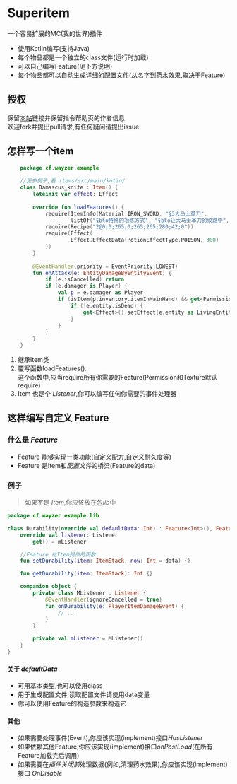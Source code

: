 # Superitem
一个容易扩展的MC(我的世界)插件
* 使用Kotlin编写(支持Java)
* 每个物品都是一个独立的class文件(运行时加载)
* 可以自己编写Feature(见下方说明)
* 每个物品都可以自动生成详细的配置文件(从名字到药水效果,取决于Feature)

## 授权
保留[本站](https://github.com/way-zer/SuperItem/)链接并保留指令帮助页的作者信息  
欢迎fork并提出pull请求,有任何疑问请提出issue
## 怎样写一个item
```kotlin
    package cf.wayzer.example
    
    //更多例子,看 items/src/main/kotin/
    class Damascus_knife : Item() {
        lateinit var effect: Effect
    
        override fun loadFeatures() {
            require(ItemInfo(Material.IRON_SWORD, "§3大马士革刀",
                    listOf("§b§o特殊的冶炼方式", "§b§o让大马士革刀的纹路中", "§b§o含有一种奇特的化学物质", "§b§o小小的砍伤足以致人死地")))
            require(Recipe("2@0;0;265;0;265;265;280;42;0"))
            require(Effect(
                    Effect.EffectData(PotionEffectType.POISON, 300)
            ))
        }
    
        @EventHandler(priority = EventPriority.LOWEST)
        fun onAttack(e: EntityDamageByEntityEvent) {
            if (e.isCancelled) return
            if (e.damager is Player) {
                val p = e.damager as Player
                if (isItem(p.inventory.itemInMainHand) && get<Permission>().hasPermission(p)) {
                    if (!e.entity.isDead) {
                        get<Effect>().setEffect(e.entity as LivingEntity)
                    }
                }
            }
        }
    }

```
1. 继承Item类
2. 覆写函数loadFeatures():  
    这个函数中,应当require所有你需要的Feature(Permission和Texture默认require)
3. Item 也是个 *Listener*,你可以编写任何你需要的事件处理器

## 这样编写自定义 Feature
### 什么是 *Feature*
* Feature 能够实现一类功能(自定义配方,自定义耐久度等)
* Feature 是Item和*配置文件*的桥梁(Feature的data)
### 例子
> 如果不是 *Item*,你应该放在包*lib*中 
```kotlin
package cf.wayzer.example.lib

class Durability(override val defaultData: Int) : Feature<Int>(), Feature.HasListener {
    override val listener: Listener
        get() = mListener

    //Feature 给Item提供的函数
    fun setDurability(item: ItemStack, now: Int = data) {}

    fun getDurability(item: ItemStack): Int {}

    companion object {
        private class MListener : Listener {
            @EventHandler(ignoreCancelled = true)
            fun onDurability(e: PlayerItemDamageEvent) {
                // ...
            }
        }

        private val mListener = MListener()
    }
}
```
#### 关于 *defaultData*
* 可用基本类型,也可以使用class
* 用于生成配置文件,读取配置文件请使用data变量
* 你可以使用Feature的构造参数来构造它

#### 其他
* 如果需要处理事件(Event),你应该实现(implement)接口*HasListener*
* 如果依赖其他Feature,你应该实现(implement)接口*onPostLoad*(在所有Feature加载完后调用)
* 如果需要在*插件关闭前*处理数据(例如,清理药水效果),你应该实现(implement)接口 *OnDisable*